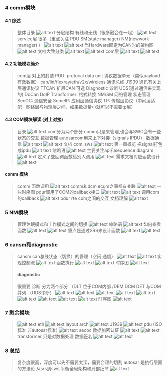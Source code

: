 ### 4 comm模块
#### 4.1 综述
> 整体目录
> ![alt text](image.png)
> 分层结构 有线和无线（很多融合在一起）
> ![alt text](image-1.png)
> service层 很多（重点关注 PDU SM(state manager) NM(newwork manager) ）
> ![alt text](image-2.png)
> ![alt text](image-3.png)
> 当Hardware固定为CAN时的架构图
>  ![alt text](image-4.png)
> 文档大致分类
> ![alt text](image-6.png)
> ![alt text](image-7.png)
> com层
> ![alt text](image-8.png)
> ![alt text](image-9.png)
#### 4.2 功能模块简介
> com层 对上的封装
> PDU: protocal data unit 协议数据单元（类似payload 有效数据）
> can/lin/flexray/eth/v2x/wireless 通讯总线
> J1939 通讯有关上层通讯协议
> TTCAN 扩展CAN 可选
> Diagnostic 诊断 UDS(通过通信来实现的) DoCan DoIP
> Transformer: 格式转换
> NM/SM 网络管理 状态管理
> SecOC: 通信安全
> SomeIP: 应用层通信协议
> TP: 传输层协议（中间层适配，网络层与物理层之间，如果数据量小就可以不需要tp层）
#### 4.3 COM模块解读 (对上对接)
> 目录
> ![alt text](image-10.png)
> com分为两个部分 
> comm只是来管理,也会与SWC会有一些状态的交互 数据管理
>  autosarcom用来上下对接（signals IPDU） 数据通信
> ![alt text](image-11.png)
> ![alt text](image-12.png)
> 文档 com_sws
> ![alt text](image-13.png)
> 第一章概览
> 把signal打包成ipdu
> ![alt text](image-14.png)
> 缩略语
> ![alt text](image-15.png)
> 主要关注api和sequence diagram
> ![alt text](image-16.png)
> 定义了些回调函数给别人调用
> ![alt text](image-17.png)
> 需求文档对应函数设计
> ![alt text](image-18.png)
#### comm 模块
> comm 函数调用
> ![alt text](image-19.png)
> comm和dcm ecum之间都有关联
> ![alt text](image-20.png)
> 一些时序图
> pdur调用了COM的callback接口
> ![alt text](image-21.png)
> ![alt text](image-22.png)
> 调用com的callback
> ![alt text](image-23.png)
> pdur rte com之间的交互 文档理解
> ![alt text](image-24.png)

### 5 NM模块
> 管理休眠模式和工作模式之间的切换
> ![alt text](image-25.png)
> 缩略语
> ![alt text](image-26.png)
> 如何查看函数
> ![alt text](image-27.png)
> ![alt text](image-28.png)
> 重点是通过SRS来设计函数
> ![alt text](image-29.png)
> ![alt text](image-30.png)
>
### 6 cansm和diagnostic
> cansm can总线状态（切换）的管理（空闲 通信）
> ![alt text](image-31.png)
> ![alt text](image-32.png)
> 实现控制流
> ![alt text](image-33.png)
> 函数执行
> ![alt text](image-34.png)
> ![alt text](image-35.png)
> 时序图
> ![alt text](image-36.png)
> #### diagnostic
> 很重要 诊断 分为两个部分
> （DLT 位于COM内部
> /DEM DCM DET 与COM 并列 （UDS诊断）
> ![alt text](image-39.png)
> ![alt text](image-37.png)
> ![alt text](image-38.png)
> ![alt text](image-40.png)
> ![alt text](image-41.png)
> ![alt text](image-42.png)
> ![alt text](image-43.png)
> ![alt text](image-44.png)
> ![alt text](image-45.png)
> 时序图
> ![alt text](image-46.png)
### 7  剩余模块
> ![alt text](image-47.png)
> eth 
> ![alt text](image-48.png)
> layout arch
> ![alt text](image-49.png)
> J1939
> ![alt text](image-50.png)
> pdu (ISO标准 非autosar标准)
> ![alt text](image-51.png)
> secoc 数据加密认证
> ![alt text](image-52.png)
> ![alt text](image-53.png)
> transformer 只是对数据处理 数据签名
> ![alt text](image-54.png)
> ![alt text](image-55.png)
### 8 总结
> 复杂度很高，深度可以先不需要太深，需要合理的切割
> autosar 是执行层面的方法论
> 从srs到sws,平衡全局架构和局部细节
> ![alt text](image-56.png)
